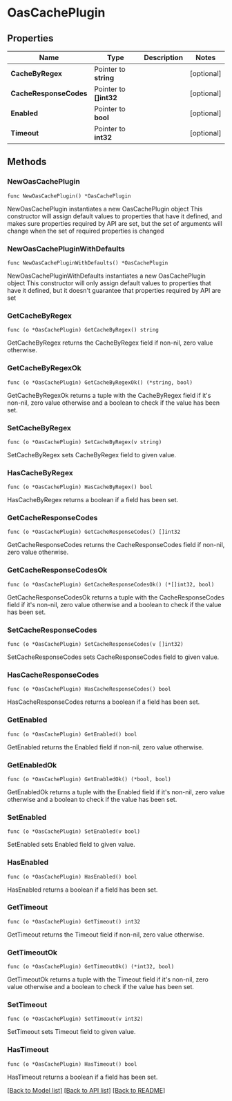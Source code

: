 # OasCachePlugin

## Properties

Name | Type | Description | Notes
------------ | ------------- | ------------- | -------------
**CacheByRegex** | Pointer to **string** |  | [optional] 
**CacheResponseCodes** | Pointer to **[]int32** |  | [optional] 
**Enabled** | Pointer to **bool** |  | [optional] 
**Timeout** | Pointer to **int32** |  | [optional] 

## Methods

### NewOasCachePlugin

`func NewOasCachePlugin() *OasCachePlugin`

NewOasCachePlugin instantiates a new OasCachePlugin object
This constructor will assign default values to properties that have it defined,
and makes sure properties required by API are set, but the set of arguments
will change when the set of required properties is changed

### NewOasCachePluginWithDefaults

`func NewOasCachePluginWithDefaults() *OasCachePlugin`

NewOasCachePluginWithDefaults instantiates a new OasCachePlugin object
This constructor will only assign default values to properties that have it defined,
but it doesn't guarantee that properties required by API are set

### GetCacheByRegex

`func (o *OasCachePlugin) GetCacheByRegex() string`

GetCacheByRegex returns the CacheByRegex field if non-nil, zero value otherwise.

### GetCacheByRegexOk

`func (o *OasCachePlugin) GetCacheByRegexOk() (*string, bool)`

GetCacheByRegexOk returns a tuple with the CacheByRegex field if it's non-nil, zero value otherwise
and a boolean to check if the value has been set.

### SetCacheByRegex

`func (o *OasCachePlugin) SetCacheByRegex(v string)`

SetCacheByRegex sets CacheByRegex field to given value.

### HasCacheByRegex

`func (o *OasCachePlugin) HasCacheByRegex() bool`

HasCacheByRegex returns a boolean if a field has been set.

### GetCacheResponseCodes

`func (o *OasCachePlugin) GetCacheResponseCodes() []int32`

GetCacheResponseCodes returns the CacheResponseCodes field if non-nil, zero value otherwise.

### GetCacheResponseCodesOk

`func (o *OasCachePlugin) GetCacheResponseCodesOk() (*[]int32, bool)`

GetCacheResponseCodesOk returns a tuple with the CacheResponseCodes field if it's non-nil, zero value otherwise
and a boolean to check if the value has been set.

### SetCacheResponseCodes

`func (o *OasCachePlugin) SetCacheResponseCodes(v []int32)`

SetCacheResponseCodes sets CacheResponseCodes field to given value.

### HasCacheResponseCodes

`func (o *OasCachePlugin) HasCacheResponseCodes() bool`

HasCacheResponseCodes returns a boolean if a field has been set.

### GetEnabled

`func (o *OasCachePlugin) GetEnabled() bool`

GetEnabled returns the Enabled field if non-nil, zero value otherwise.

### GetEnabledOk

`func (o *OasCachePlugin) GetEnabledOk() (*bool, bool)`

GetEnabledOk returns a tuple with the Enabled field if it's non-nil, zero value otherwise
and a boolean to check if the value has been set.

### SetEnabled

`func (o *OasCachePlugin) SetEnabled(v bool)`

SetEnabled sets Enabled field to given value.

### HasEnabled

`func (o *OasCachePlugin) HasEnabled() bool`

HasEnabled returns a boolean if a field has been set.

### GetTimeout

`func (o *OasCachePlugin) GetTimeout() int32`

GetTimeout returns the Timeout field if non-nil, zero value otherwise.

### GetTimeoutOk

`func (o *OasCachePlugin) GetTimeoutOk() (*int32, bool)`

GetTimeoutOk returns a tuple with the Timeout field if it's non-nil, zero value otherwise
and a boolean to check if the value has been set.

### SetTimeout

`func (o *OasCachePlugin) SetTimeout(v int32)`

SetTimeout sets Timeout field to given value.

### HasTimeout

`func (o *OasCachePlugin) HasTimeout() bool`

HasTimeout returns a boolean if a field has been set.


[[Back to Model list]](../README.md#documentation-for-models) [[Back to API list]](../README.md#documentation-for-api-endpoints) [[Back to README]](../README.md)


